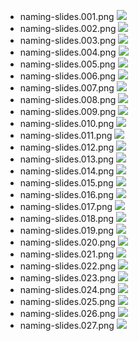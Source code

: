
* naming-slides.001.png ![](naming-slides.001.png)
 * naming-slides.002.png ![](naming-slides.002.png)
 * naming-slides.003.png ![](naming-slides.003.png)
 * naming-slides.004.png ![](naming-slides.004.png)
 * naming-slides.005.png ![](naming-slides.005.png)
 * naming-slides.006.png ![](naming-slides.006.png)
 * naming-slides.007.png ![](naming-slides.007.png)
 * naming-slides.008.png ![](naming-slides.008.png)
 * naming-slides.009.png ![](naming-slides.009.png)
 * naming-slides.010.png ![](naming-slides.010.png)
 * naming-slides.011.png ![](naming-slides.011.png)
 * naming-slides.012.png ![](naming-slides.012.png)
 * naming-slides.013.png ![](naming-slides.013.png)
 * naming-slides.014.png ![](naming-slides.014.png)
 * naming-slides.015.png ![](naming-slides.015.png)
 * naming-slides.016.png ![](naming-slides.016.png)
 * naming-slides.017.png ![](naming-slides.017.png)
 * naming-slides.018.png ![](naming-slides.018.png)
 * naming-slides.019.png ![](naming-slides.019.png)
 * naming-slides.020.png ![](naming-slides.020.png)
 * naming-slides.021.png ![](naming-slides.021.png)
 * naming-slides.022.png ![](naming-slides.022.png)
 * naming-slides.023.png ![](naming-slides.023.png)
 * naming-slides.024.png ![](naming-slides.024.png)
 * naming-slides.025.png ![](naming-slides.025.png)
 * naming-slides.026.png ![](naming-slides.026.png)
 * naming-slides.027.png ![](naming-slides.027.png)
